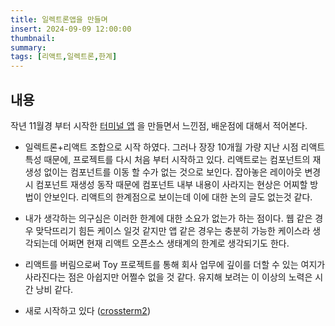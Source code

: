 ```yaml
---
title: 일렉트론앱을 만들며
insert: 2024-09-09 12:00:00
thumbnail: 
summary: 
tags: [리액트,일렉트론,한계]
---
```


## 내용
작년 11월경 부터 시작한 <a href="https://github.com/RedPeanut/crossterm" target="_blank">터미널 앱</a> 을 만들면서 느낀점, 배운점에 대해서 적어본다.

- 일렉트론+리액트 조합으로 시작 하였다. 그러나 장장 10개월 가량 지난 시점 리액트 특성 때문에, 프로젝트를 다시 처음 부터 시작하고 있다. 리액트로는 컴포넌트의 재생성 없이는 컴포넌트를 이동 할 수가 없는 것으로 보인다. 잡아놓은 레이아웃 변경시 컴포넌트 재생성 동작 때문에 컴포넌트 내부 내용이 사라지는 현상은 어찌할 방법이 안보인다. 리액트의 한계점으로 보이는데 이에 대한 논의 글도 없는것 같다.

- 내가 생각하는 의구심은 이러한 한계에 대한 소요가 없는가 하는 점이다. 웹 같은 경우 맞닥뜨리기 힘든 케이스 일것 같지만 앱 같은 경우는 충분히 가능한 케이스라 생각되는데 어쩌면 현재 리액트 오픈소스 생태계의 한계로 생각되기도 한다.

- 리액트를 버림으로써 Toy 프로젝트를 통해 회사 업무에 깊이를 더할 수 있는 여지가 사라진다는 점은 아쉽지만 어쩔수 없을 것 같다. 유지해 보려는 이 이상의 노력은 시간 낭비 같다.

- 새로 시작하고 있다 (<a href="https://github.com/RedPeanut/crossterm2" target="_blank">crossterm2</a>)

